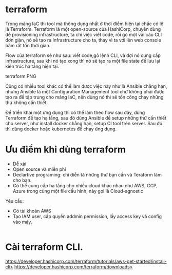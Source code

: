 # terraform
Trong mảng IaC thì tool mà thông dụng nhất ở thời điểm hiện tại chắc có lẽ là Terraform. Terraform là một open-source của HashiCorp, chuyên dùng để provisioning infrastructure, ta chỉ việc viết code, rồi gõ một vài câu CLI đơn giản, nó sẽ tạo ra Infrastructure cho ta, thay vì ta với lên web console bấm rất tốn thời gian.

Flow của terraform sẽ như sau: viết code,gõ lệnh CLI, và đợi nó cung cấp infrastructure, sau khi nó tạo xong thì nó sẽ tạo ra một file state để lưu lại kiến trúc hạ tầng hiện tại.

terraform.PNG

Cũng có nhiều tool khác có thể làm được việc này như là Ansible chẳng hạn, nhưng Ansible là một Configuration Management tool chứ không phải được tạo ra để tập trung cho mảng IaC, nên dùng nó thì sẽ tốn công chạy những thứ không cần thiết



Để triển khai một ứng dụng thì có thể làm theo flow sau đây, dùng Terraform để tạo hạ tầng, sau đó dùng Ansible để setup những thứ cần thiết cho server, như install docker chẳng hạn, setup CI tool trên server. Sau đó thì dùng docker hoặc kubernetes để chạy ứng dụng.


# Ưu điểm khi dùng terraform

- Dễ xài
- Open source và miễn phí
- Declartive programing: chỉ diễn tả những thứ bạn cần và Teraform làm cho bạn.
- Có thể cung cấp hạ tầng cho nhiều cloud khác nhau như AWS, GCP, Azure trong cùng một file cấu hình, này gọi là Cloud-agnostic

Yêu cầu:

- Có tài khoản AWS
- Tạo IAM user, cấp quyền addmin permission, lấy access key và config vào máy.

``` aws config
```
# Cài terraform CLI.
https://developer.hashicorp.com/terraform/tutorials/aws-get-started/install-cli>
https://developer.hashicorp.com/terraform/downloads>


